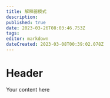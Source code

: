 ```yaml
---
title: 解释器模式
description: 
published: true
date: 2023-03-26T08:03:46.753Z
tags: 
editor: markdown
dateCreated: 2023-03-08T00:39:02.078Z
---
```


# Header
Your content here